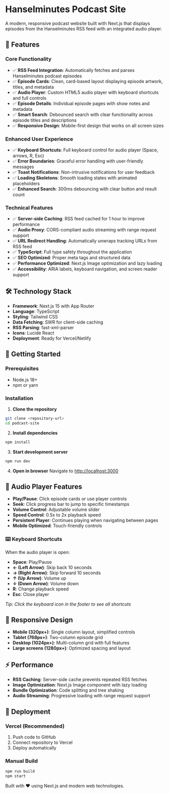 # Hanselminutes Podcast Site

A modern, responsive podcast website built with Next.js that displays episodes from the Hanselminutes RSS feed with an integrated audio player.

## 🎯 Features

### Core Functionality
- ✅ **RSS Feed Integration**: Automatically fetches and parses Hanselminutes podcast episodes
- ✅ **Episode Cards**: Clean, card-based layout displaying episode artwork, titles, and metadata
- ✅ **Audio Player**: Custom HTML5 audio player with keyboard shortcuts and full controls
- ✅ **Episode Details**: Individual episode pages with show notes and metadata
- ✅ **Smart Search**: Debounced search with clear functionality across episode titles and descriptions
- ✅ **Responsive Design**: Mobile-first design that works on all screen sizes

### Enhanced User Experience
- ✅ **Keyboard Shortcuts**: Full keyboard control for audio player (Space, arrows, R, Esc)
- ✅ **Error Boundaries**: Graceful error handling with user-friendly messages
- ✅ **Toast Notifications**: Non-intrusive notifications for user feedback
- ✅ **Loading Skeletons**: Smooth loading states with animated placeholders
- ✅ **Enhanced Search**: 300ms debouncing with clear button and result count

### Technical Features
- ✅ **Server-side Caching**: RSS feed cached for 1 hour to improve performance
- ✅ **Audio Proxy**: CORS-compliant audio streaming with range request support
- ✅ **URL Redirect Handling**: Automatically unwraps tracking URLs from RSS feed
- ✅ **TypeScript**: Full type safety throughout the application
- ✅ **SEO Optimized**: Proper meta tags and structured data
- ✅ **Performance Optimized**: Next.js Image optimization and lazy loading
- ✅ **Accessibility**: ARIA labels, keyboard navigation, and screen reader support

## 🛠️ Technology Stack

- **Framework**: Next.js 15 with App Router
- **Language**: TypeScript
- **Styling**: Tailwind CSS
- **Data Fetching**: SWR for client-side caching
- **RSS Parsing**: fast-xml-parser
- **Icons**: Lucide React
- **Deployment**: Ready for Vercel/Netlify

## 🚀 Getting Started

### Prerequisites
- Node.js 18+ 
- npm or yarn

### Installation

1. **Clone the repository**
```bash
git clone <repository-url>
cd podcast-site
```

2. **Install dependencies**
```bash
npm install
```

3. **Start development server**
```bash
npm run dev
```

4. **Open in browser**
Navigate to [http://localhost:3000](http://localhost:3000)

## 🎵 Audio Player Features

- **Play/Pause**: Click episode cards or use player controls
- **Seek**: Click progress bar to jump to specific timestamps
- **Volume Control**: Adjustable volume slider
- **Speed Control**: 0.5x to 2x playback speed
- **Persistent Player**: Continues playing when navigating between pages
- **Mobile Optimized**: Touch-friendly controls

### ⌨️ Keyboard Shortcuts
When the audio player is open:
- **Space**: Play/Pause
- **← (Left Arrow)**: Skip back 10 seconds
- **→ (Right Arrow)**: Skip forward 10 seconds
- **↑ (Up Arrow)**: Volume up
- **↓ (Down Arrow)**: Volume down
- **R**: Change playback speed
- **Esc**: Close player

*Tip: Click the keyboard icon in the footer to see all shortcuts*

## 📱 Responsive Design

- **Mobile (320px+)**: Single column layout, simplified controls
- **Tablet (768px+)**: Two-column episode grid
- **Desktop (1024px+)**: Multi-column grid with full features
- **Large screens (1280px+)**: Optimized spacing and layout

## ⚡ Performance

- **RSS Caching**: Server-side cache prevents repeated RSS fetches
- **Image Optimization**: Next.js Image component with lazy loading
- **Bundle Optimization**: Code splitting and tree shaking
- **Audio Streaming**: Progressive loading with range request support

## 🚀 Deployment

### Vercel (Recommended)
1. Push code to GitHub
2. Connect repository to Vercel
3. Deploy automatically

### Manual Build
```bash
npm run build
npm start
```

Built with ❤️ using Next.js and modern web technologies.
